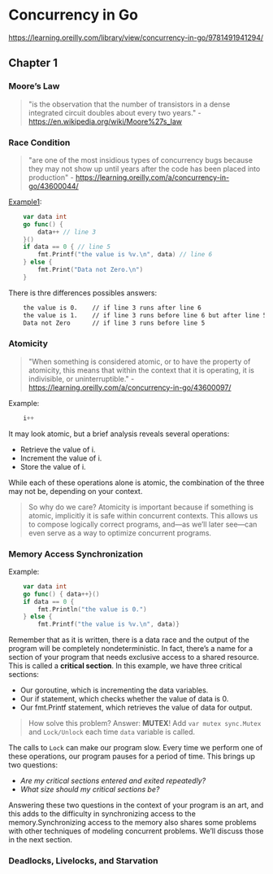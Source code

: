 # Concurrency in Go

https://learning.oreilly.com/library/view/concurrency-in-go/9781491941294/

## Chapter 1

### Moore’s Law

> "is the observation that the number of transistors in a dense integrated circuit doubles about every two years." - https://en.wikipedia.org/wiki/Moore%27s_law

### Race Condition

> "are one of the most insidious types of concurrency bugs because they may not show up until years after the code has been placed into production" - https://learning.oreilly.com/a/concurrency-in-go/43600044/

[Example1](./main.go):

```go
    var data int
    go func() {
        data++ // line 3
    }()
    if data == 0 { // line 5
        fmt.Printf("the value is %v.\n", data) // line 6
    } else {
        fmt.Print("Data not Zero.\n")
    }
```

There is thre differences possibles answers:

```sh
    the value is 0.    // if line 3 runs after line 6
    the value is 1.    // if line 3 runs before line 6 but after line 5
    Data not Zero      // if line 3 runs before line 5
```

### Atomicity

> "When something is considered atomic, or to have the property of atomicity, this means that within the context that it is operating, it is indivisible, or uninterruptible." - https://learning.oreilly.com/a/concurrency-in-go/43600097/

Example:

```go
    i++
```

It may look atomic, but a brief analysis reveals several operations:

- Retrieve the value of i.
- Increment the value of i.
- Store the value of i.

While each of these operations alone is atomic, the combination of the three may not be, depending on your context.

> So why do we care? Atomicity is important because if something is atomic, implicitly it is safe within concurrent contexts. This allows us to compose logically correct programs, and—as we’ll later see—can even serve as a way to optimize concurrent programs.

### Memory Access Synchronization

Example:

```go
    var data int
    go func() { data++}()
    if data == 0 {
        fmt.Println("the value is 0.")
    } else {
        fmt.Printf("the value is %v.\n", data)}
```

Remember that as it is written, there is a data race and the output of the program will be completely nondeterministic. In fact, there’s a name for a section of your program that needs exclusive access to a shared resource. This is called a **critical section**. In this example, we have three critical sections:

- Our goroutine, which is incrementing the data variables.
- Our if statement, which checks whether the value of data is 0.
- Our fmt.Printf statement, which retrieves the value of data for output.

> How solve this problem?
> Answer: **MUTEX**! Add `var mutex sync.Mutex` and `Lock/Unlock` each time `data` variable is called.

The calls to `Lock` can make our program slow. Every time we perform one of these operations, our program pauses for a period of time.
This brings up two questions:

- _Are my critical sections entered and exited repeatedly?_
- _What size should my critical sections be?_

Answering these two questions in the context of your program is an art, and this adds to the difficulty in synchronizing access to the memory.Synchronizing access to the memory also shares some problems with other techniques of modeling concurrent problems. We’ll discuss those in the next section.

### Deadlocks, Livelocks, and Starvation
